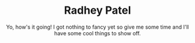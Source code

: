 <h1 align="center">
  Radhey Patel
</h1>
<p align="center">
  Yo, how's it going! I got nothing to fancy yet so give me some time and I'll have some cool things to show off.
</p>
